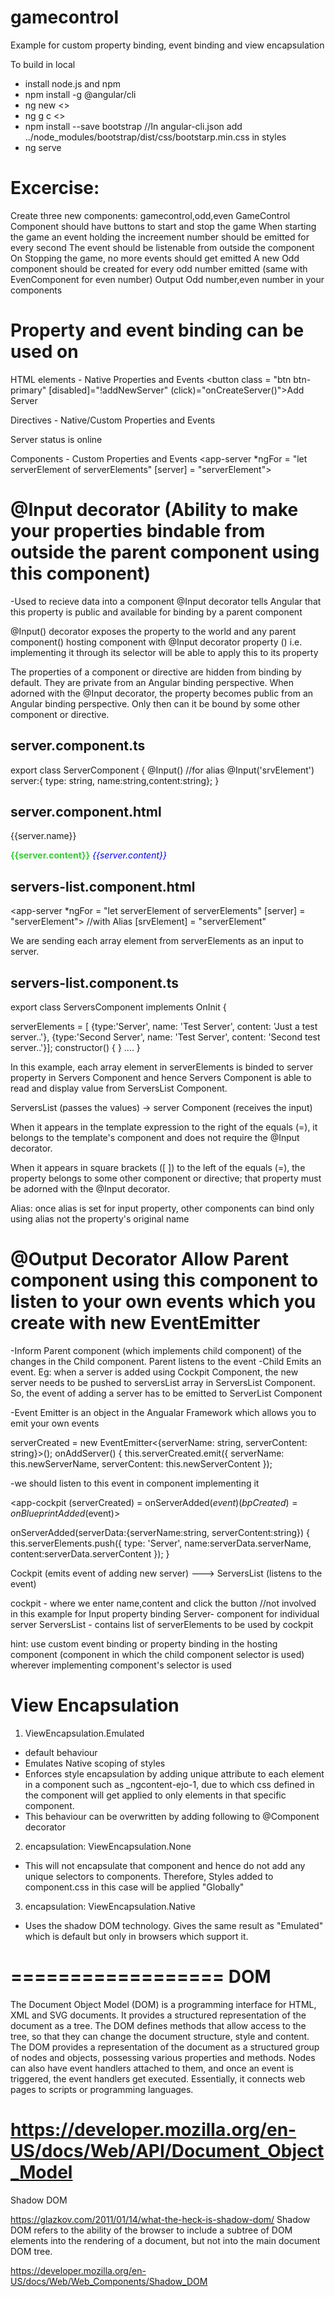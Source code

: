 # gamecontrol
Example for custom property binding, event binding and view encapsulation

To build in local
- install node.js and npm
- npm install -g @angular/cli
- ng new <<yourprojectname>>
- ng g c <<yourcomponentname>>
- npm install --save bootstrap //In angular-cli.json add ../node_modules/bootstrap/dist/css/bootstarp.min.css in styles
- ng serve

Excercise: 
==========
Create three new components: gamecontrol,odd,even
GameControl Component should have buttons to start and stop the game
When starting the game an event holding the increement number should be emitted for every second
The event should be listenable from outside the component
On Stopping the game, no more events should get emitted
A new Odd component should be created for every odd number emitted (same with EvenComponent for even number)
Output Odd number,even number in your components


Property and event binding can be used on
=========================================

HTML elements - Native Properties and Events 
<button class = "btn btn-primary" [disabled]="!addNewServer" (click)="onCreateServer()">Add Server</button>

Directives    - Native/Custom Properties and Events
<p [ngStyle] = "{ backgroundColor:getColor() }">Server status is online</p>

Components    - Custom Properties and Events
<app-server *ngFor = "let serverElement of serverElements"
  [server] = "serverElement">
</app-server>


@Input decorator (Ability to make your properties bindable from outside the parent component using this component)
================
-Used to recieve data into a component
@Input decorator tells Angular that this property is public and available for binding by a parent component

@Input() decorator exposes the property to the world and any parent component(<app-servers-list>) hosting component with @Input decorator property (<app-server>) 
i.e. implementing it through its selector will be able to apply this to its property

The properties of a component or directive are hidden from binding by default. They are private from an Angular binding perspective. 
When adorned with the @Input decorator, the property becomes public from an Angular binding perspective. Only then can it be bound by some other component or directive.

server.component.ts
-----------------------------
export class ServerComponent {
 @Input()                                              //for alias @Input('srvElement')
 server:{ type: string, name:string,content:string};
}

server.component.html
----------------------
<div class="panel panel-default">
    <div class="panel-heading">
        {{server.name}}
    </div>
    <div class="panel-body">
        <p>
            <strong *ngIf = "server.type==='Server'" style="color:limegreen">{{server.content}}</strong>
            <em *ngIf = "server.type==='blueprint'" style="color:blue">{{server.content}}</em>
         </p>
    </div>
</div>

servers-list.component.html 
----------------------
<app-server
  *ngFor = "let serverElement of serverElements"
  [server] = "serverElement">                         //with Alias [srvElement] = "serverElement"
</app-server>

We are sending each array element from serverElements as an input to server.

servers-list.component.ts
------------------------
 export class ServersComponent implements OnInit {
  
  serverElements = [
	  {type:'Server', name: 'Test Server', content: 'Just a test server..'},
	  {type:'Second Server', name: 'Test Server', content: 'Second test server..'}];
	  constructor() { }
	  ....
  }

In this example, each array element in serverElements is binded to server property in Servers Component and hence Servers Component is able to read and display value from ServersList Component.

ServersList (passes the values) -> server Component (receives the input)

When it appears in the template expression to the right of the equals (=), it belongs to the template's component and does not require the @Input decorator.

When it appears in square brackets ([ ]) to the left of the equals (=), the property belongs to some other component or directive; 
that property must be adorned with the @Input decorator.

Alias: once alias is set for input property, other components can bind only using alias not the property's original name


@Output Decorator Allow Parent component using this component to listen to your own events which you create with new EventEmitter
=================
-Inform Parent component (which implements child component) of the changes in the Child component. Parent listens to the event
-Child Emits an event. 
Eg: when a server is added using Cockpit Component, the new server needs to be pushed to serversList array in ServersList Component.
So, the event of adding a server has to be emitted to ServerList Component

-Event Emitter is an object in the Angualar Framework which allows you to emit your own events

serverCreated = new EventEmitter<{serverName: string, serverContent: string}>();
onAddServer() {
    this.serverCreated.emit({
        serverName: this.newServerName,
        serverContent: this.newServerContent
    });

-we should listen to this event in component implementing it

<app-cockpit 
    (serverCreated) = onServerAdded($event)
    (bpCreated) = onBlueprintAdded($event)></app-cockpit>
	

onServerAdded(serverData:{serverName:string, serverContent:string}) {
    this.serverElements.push({
      type: 'Server',
      name:serverData.serverName,
      content:serverData.serverContent
    });
  }

Cockpit (emits event of adding new server) ---> ServersList (listens to the event)


cockpit - where we enter name,content and click the button //not involved in this example for Input property binding
Server- component for individual server
ServersList - contains list of serverElements to be used by cockpit


hint: use custom event binding or property binding in the hosting component (component in which the child component selector is used) 
wherever implementing component's selector is used


View Encapsulation
===================
1) ViewEncapsulation.Emulated 
- default behaviour
- Emulates Native scoping of styles
- Enforces style encapsulation by adding unique attribute to each element in a component such as _ngcontent-ejo-1, 
  due to which css defined in the component will get applied to only elements in that specific component.
- This behaviour can be overwritten by adding following to @Component decorator
2) encapsulation: ViewEncapsulation.None  
- This will not encapsulate that component and hence do not add any unique selectors to components. 
  Therefore, Styles added to component.css in this case will be applied "Globally"
3) encapsulation: ViewEncapsulation.Native
- Uses the shadow DOM technology. Gives the same result as "Emulated" which is default but only in browsers which support it.

==================
DOM
==================
The Document Object Model (DOM) is a programming interface for HTML, XML and SVG documents. It provides a structured representation of the document as a tree. 
The DOM defines methods that allow access to the tree, so that they can change the document structure, style and content. 
The DOM provides a representation of the document as a structured group of nodes and objects, possessing various properties and methods.
Nodes can also have event handlers attached to them, 
and once an event is triggered, the event handlers get executed. Essentially, it connects web pages to scripts or programming languages.

https://developer.mozilla.org/en-US/docs/Web/API/Document_Object_Model
================
Shadow DOM

https://glazkov.com/2011/01/14/what-the-heck-is-shadow-dom/
Shadow DOM refers to the ability of the browser to include a subtree of DOM elements into the rendering of a document, but not into the main document DOM tree. 

https://developer.mozilla.org/en-US/docs/Web/Web_Components/Shadow_DOM


	